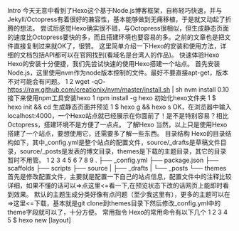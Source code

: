 Intro
今天无意中看到了Hexo这个基于Node.js博客框架，自称轻巧快速，并与Jekyll/Octopress有着很好的兼容性，基本能够做到无痛移植，于是就又动起了折腾的想法。
尝试后感觉Hexo确实很不错，与Octopress很相似，但生成静态页面的速度比Octopress要快的多，而且搭建环境也要容易的多。之前的文章也是把文件直接复制过来就OK了，很赞。
这里简单介绍一下Hexo的安装和使用方法，详细的文档包括API都可以在官网找到(看域名是台湾人的作品)。
快速体验Hexo
Hexo的安装十分便捷，我们先尝试快速的使用Hexo搭建一个站点。
首先安装Node.js，这里使用nvm作为node版本控制的文件。最好不要直接apt-get，版本不对可能会有问题。
1
2
wget -qO- https://raw.github.com/creationix/nvm/master/install.sh | sh
nvm install 0.10
接下来使用npm工具安装hexo
1
npm install -g hexo
初始化hexo文件夹
1
$ hexo init <folder> && cd <folder>
生成静态页面并预览
1
$ hexo g && hexo s
OK，在浏览器中输入localhost:4000，一个Hexo站点就已经展示在你面前了！是不是特别容易？相比Octopress，搭建环境不是方便了一点点。
了解Hexo
当然，以上只是使用Hexo搭建了一个站点，要想使用它，还需要多了解一些东西。
目录结构
Hexo的目录结构如下，其中_config.yml是整个站点的配置文件，source/_drafts是草稿文件目录，source/_posts是发表的博文目录，themes是下载的主题目录，其它的目录暂时不用管。
1
2
3
4
5
6
7
8
9
.
├── _config.yml
├── package.json
├── scaffolds
├── scripts
├── source
|   ├── _drafts
|   └── _posts
└── themes
首先是修改配置文件，主要就是配置一下自己的站点信息，配置文件中的注释比较详细，如果不懂的话可以=>点这里<=看一下,在预览状态下改的话网页上能即时看到效果。
默认的主题生成分类好像有点问题（至少我这里有），更多的主题可以在=>这里<=下载，基本就是git clone到themes目录下然后修改_config.yml中的theme字段就可以了，十分方便。
常用指令
Hexo的常用命令有以下几个
1
2
3
4
5
$ hexo new [layout] <title>     #建立新文章，默认在_posts下，layout="draft"时发布的是草稿
$ hexo publish <filename>       #将_drafts下的文件放到_posts下，也就是发布草稿
$ hexo generate                 #生成静态网页
$ hexo server                   #启动预览服务器，开启-d选项时可以预览草稿
$ hexo deploy                   #发布到远程服务器，开启--generate选项可以在deploy前自动generate
熟悉Octopress的话应该有时曾相识的感觉，Hexo和Octopress的操作基本是一样的，但是它的generate确实快上很多。。
此外，Hexo还提供了以上几个命令的简化版本，可以减少输入。
1
2
3
4
5
$ hexo n  # == hexo new
$ hexo p  # == hexo publish 
$ hexo g  # == hexo generate
$ hexo s  # == hexo server
$ hexo d  # == hexo deploy
从其它站点迁移
当然不能迁移个博客，之前的文章就舍弃了，Hexo可以从RSS/Jekyll/Octopress/Wordpress迁移之前的文章=>点这里<=。
对于Octopress，十分简单，只要将之前的博文拷贝到_posts目录下，然后修改_config.yml中的new_post_name字段即可。
1
new_post_name: :year-:month-:day-:title.md
写文章
和Octopress完全一样，使用Markdown语法编辑文章。
使用hexo new命令生成文章或者直接在_posts目录下直接创建文件，打开后先编辑文章头部信息，如下所示是本文的头部信息，以---结尾。
1
2
3
4
5
6
7
8
9
title: 使用Hexo搭建个人博客
layout: post
date: 2014-03-03 19:07:43
comments: true
categories: Blog
tags: [Hexo]
keywords: Hexo, Blog
description: 生命在于折腾，又把博客折腾到Hexo了。给Hexo点赞。


接下来使用Markdown编è¾文章就可以了。
发布博客
由于生成的都是静态页面，可以和Octopress一样发布在github上。这里的发布也是十分简单的，首先在github上创建名为yourname.github.io的repo，接着修改_config.yml中的deploy字段，最后执行hexo d(前提是你已经在github上添加了你本机的ssh key)，OK，现在通过yourname.github.io已经可以访问你的博客了，是不是So easy？
1
2
3
4
5
6
7
8
deploy:
  type: github
	  repo: git@github.com:yourname/yourname.github.io.git
		```  
		如果你有自己的域名的话，只要在source目录下创建CNAME文件，在其中写入你的域名，然后在DNS服务器上设置CNAME就可以了。
		```sh
		$ cd source
		$ echo c4fun.cn > CNAME
		Over
		到这里，一个基于Hexo的博客基本就完成了。
		总的来说，Hexo比Octopress更加方便、简洁、快速，在轻松使用的基础上又有着很高的可扩展性，值得一赞！


